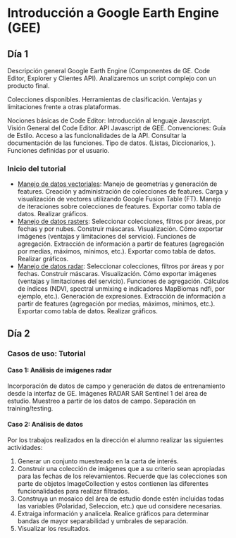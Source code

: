 # Introducción a Google Earth Engine (GEE)

## Día 1

Descripción general Google Earth Engine (Componentes de GE. Code Editor, Explorer y Clientes API). Analizaremos un script complejo con un producto final.

Colecciones disponibles. Herramientas de clasificación. Ventajas y limitaciones frente a otras plataformas.

Nociones básicas de Code Editor: Introducción al lenguaje Javascript. Visión General del Code Editor. API Javascript de GEE. Convenciones: Guía de Estilo. Acceso a las funcionalidades de la API. Consultar la documentación de las funciones. Tipo de datos. (Listas, Diccionarios, ). Funciones definidas por el usuario.

### Inicio del tutorial

  * [Manejo de datos vectoriales](https://github.com/HWMuyulema/GEE/blob/master/datos_vectoriales.md): Manejo de geometrías y generación de features. Creación y administración de colecciones de features. Carga y visualización de vectores utilizando Google Fusion Table (FT). Manejo de iteraciones sobre colecciones de features. Exportar como tabla de datos. Realizar gráficos.
  * [Manejo de datos rasters](https://github.com/HWMuyulema/GEE/blob/master/datos_rasters.md): Seleccionar colecciones, filtros por áreas, por fechas y por nubes. Construir máscaras. Visualización. Cómo exportar imágenes (ventajas y limitaciones del servicio). Funciones de agregación. Extracción de información a partir de features (agregación por medias, máximos, mínimos, etc.). Exportar como tabla de datos. Realizar gráficos.
  * [Manejo de datos radar](https://github.com/HWMuyulema/GEE/blob/master/datos_rasters_radar.md): Seleccionar colecciones, filtros por áreas y por fechas. Construir máscaras. Visualización. Cómo exportar imágenes (ventajas y limitaciones del servicio). Funciones de agregación. Cálculos de índices (NDVI, spectral unmixing e indicadores MapBiomas ndfi, por ejemplo, etc.). Generación de expresiones. Extracción de información a partir de features (agregación por medias, máximos, mínimos, etc.). Exportar como tabla de datos. Realizar gráficos.

## Día 2

### Casos de uso: Tutorial

#### Caso 1: Análisis de imágenes radar

Incorporación de datos de campo y generación de datos de entrenamiento desde la interfaz de GE. Imágenes RADAR SAR Sentinel 1 del área de estudio. Muestreo a partir de los datos de campo. Separación en training/testing.

#### Caso 2: Análisis de datos 

Por los trabajos realizados en la dirección el alumno realizar las siguientes actividades:

 1. Generar un conjunto muestreado en la carta de interés.
 2. Construir una colección de imágenes que a su criterio sean apropiadas para las fechas de los relevamientos. Recuerde que las colecciones son parte de objetos ImageCollection y estos contienen las diferentes funcionalidades para realizar filtrados.
 3. Construya un mosaico del área de estudio donde estén incluidas todas las variables (Polaridad, Seleccion, etc.) que ud considere necesarias.
 4. Extraiga información y analicela. Realice gráficos para determinar bandas de mayor separabilidad y umbrales de separación.
 5. Visualizar los resultados.

